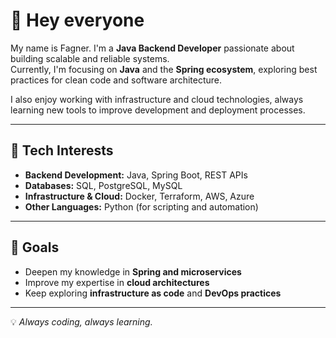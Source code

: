 # 👋 Hey everyone

My name is Fagner. I'm a **Java Backend Developer** passionate about building scalable and reliable systems.  
Currently, I'm focusing on **Java** and the **Spring ecosystem**, exploring best practices for clean code and software architecture.  

I also enjoy working with infrastructure and cloud technologies, always learning new tools to improve development and deployment processes.

---

## 🚀 Tech Interests

- **Backend Development:** Java, Spring Boot, REST APIs  
- **Databases:** SQL, PostgreSQL, MySQL  
- **Infrastructure & Cloud:** Docker, Terraform, AWS, Azure  
- **Other Languages:** Python (for scripting and automation)  

---

## 🎯 Goals

- Deepen my knowledge in **Spring and microservices**  
- Improve my expertise in **cloud architectures**  
- Keep exploring **infrastructure as code** and **DevOps practices**  

---

💡 *Always coding, always learning.*  

